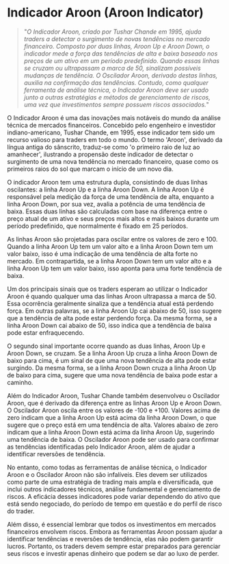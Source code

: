 # Indicador Aroon (Aroon Indicator)

>"*O Indicador Aroon, criado por Tushar Chande em 1995, ajuda traders a detectar o surgimento de novas tendências no mercado financeiro. Composto por duas linhas, Aroon Up e Aroon Down, o indicador mede a força das tendências de alta e baixa baseado nos preços de um ativo em um período predefinido. Quando essas linhas se cruzam ou ultrapassam a marca de 50, sinalizam possíveis mudanças de tendência. O Oscilador Aroon, derivado destas linhas, auxilia na confirmação das tendências. Contudo, como qualquer ferramenta de análise técnica, o Indicador Aroon deve ser usado junto a outras estratégias e métodos de gerenciamento de riscos, uma vez que investimentos sempre possuem riscos associados.*"

O Indicador Aroon é uma das inovações mais notáveis do mundo da análise técnica de mercados financeiros. Concebido pelo engenheiro e investidor indiano-americano, Tushar Chande, em 1995, esse indicador tem sido um recurso valioso para traders em todo o mundo. O termo 'Aroon', derivado da língua antiga do sânscrito, traduz-se como 'o primeiro raio de luz ao amanhecer', ilustrando a propensão deste indicador de detectar o surgimento de uma nova tendência no mercado financeiro, quase como os primeiros raios do sol que marcam o início de um novo dia.

O indicador Aroon tem uma estrutura dupla, consistindo de duas linhas oscilantes: a linha Aroon Up e a linha Aroon Down. A linha Aroon Up é responsável pela medição da força de uma tendência de alta, enquanto a linha Aroon Down, por sua vez, avalia a potência de uma tendência de baixa. Essas duas linhas são calculadas com base na diferença entre o preço atual de um ativo e seus preços mais altos e mais baixos durante um período predefinido, que normalmente é fixado em 25 períodos.

As linhas Aroon são projetadas para oscilar entre os valores de zero e 100. Quando a linha Aroon Up tem um valor alto e a linha Aroon Down tem um valor baixo, isso é uma indicação de uma tendência de alta forte no mercado. Em contrapartida, se a linha Aroon Down tem um valor alto e a linha Aroon Up tem um valor baixo, isso aponta para uma forte tendência de baixa.

Um dos principais sinais que os traders esperam ao utilizar o Indicador Aroon é quando qualquer uma das linhas Aroon ultrapassa a marca de 50. Essa ocorrência geralmente sinaliza que a tendência atual está perdendo força. Em outras palavras, se a linha Aroon Up cai abaixo de 50, isso sugere que a tendência de alta pode estar perdendo força. Da mesma forma, se a linha Aroon Down cai abaixo de 50, isso indica que a tendência de baixa pode estar enfraquecendo.

O segundo sinal importante ocorre quando as duas linhas, Aroon Up e Aroon Down, se cruzam. Se a linha Aroon Up cruza a linha Aroon Down de baixo para cima, é um sinal de que uma nova tendência de alta pode estar surgindo. Da mesma forma, se a linha Aroon Down cruza a linha Aroon Up de baixo para cima, sugere que uma nova tendência de baixa pode estar a caminho.

Além do Indicador Aroon, Tushar Chande também desenvolveu o Oscilador Aroon, que é derivado da diferença entre as linhas Aroon Up e Aroon Down. O Oscilador Aroon oscila entre os valores de -100 e +100. Valores acima de zero indicam que a linha Aroon Up está acima da linha Aroon Down, o que sugere que o preço está em uma tendência de alta. Valores abaixo de zero indicam que a linha Aroon Down está acima da linha Aroon Up, sugerindo uma tendência de baixa. O Oscilador Aroon pode ser usado para confirmar as tendências identificadas pelo Indicador Aroon, além de ajudar a identificar reversões de tendência.

No entanto, como todas as ferramentas de análise técnica, o Indicador Aroon e o Oscilador Aroon não são infalíveis. Eles devem ser utilizados como parte de uma estratégia de trading mais ampla e diversificada, que inclui outros indicadores técnicos, análise fundamental e gerenciamento de riscos. A eficácia desses indicadores pode variar dependendo do ativo que está sendo negociado, do período de tempo em questão e do perfil de risco do trader.

Além disso, é essencial lembrar que todos os investimentos em mercados financeiros envolvem riscos. Embora as ferramentas Aroon possam ajudar a identificar tendências e reversões de tendência, elas não podem garantir lucros. Portanto, os traders devem sempre estar preparados para gerenciar seus riscos e investir apenas dinheiro que podem se dar ao luxo de perder.